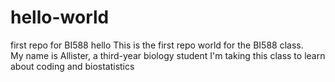 # hello-world
first repo for BI588
hello
This is the first repo world for the BI588 class.  
My name is Allister, a third-year biology student
I'm taking this class to learn about coding and biostatistics
